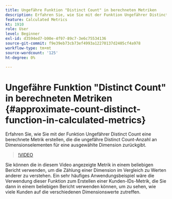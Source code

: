 ```yaml
---
title: Ungefähre Funktion "Distinct Count" in berechneten Metriken
description: Erfahren Sie, wie Sie mit der Funktion Ungefährer Distinct Count eine berechnete Metrik erstellen, die die ungefähre Distinct Count-Anzahl an Dimensionselementen für eine ausgewählte Dimension zurückgibt.
feature: Calculated Metrics
kt: 1910
role: User
level: Beginner
exl-id: d3594ed7-b90e-4f97-89c7-3e6c75534136
source-git-commit: f9e39eb73cb73ef4993a12270137d2405cf4a978
workflow-type: tm+mt
source-wordcount: '125'
ht-degree: 0%

---
```


# Ungefähre Funktion &quot;Distinct Count&quot; in berechneten Metriken {#approximate-count-distinct-function-in-calculated-metrics}

Erfahren Sie, wie Sie mit der Funktion Ungefährer Distinct Count eine berechnete Metrik erstellen, die die ungefähre Distinct Count-Anzahl an Dimensionselementen für eine ausgewählte Dimension zurückgibt.

>[!VIDEO](https://video.tv.adobe.com/v/23722/?quality=12&learn=on)

Sie können die in diesem Video angezeigte Metrik in einem beliebigen Bericht verwenden, um die Zählung einer Dimension im Vergleich zu Werten anderer zu verstehen. Ein sehr häufiges Anwendungsbeispiel wäre die Verwendung dieser Funktion zum Erstellen einer Kunden-IDs-Metrik, die Sie dann in einem beliebigen Bericht verwenden können, um zu sehen, wie viele Kunden auf die verschiedenen Dimensionswerte zutreffen.
